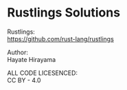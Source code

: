 # Rustlings Solutions

Rustlings:  
https://github.com/rust-lang/rustlings

Author:  
Hayate Hirayama

ALL CODE LICESENCED:  
CC BY - 4.0
